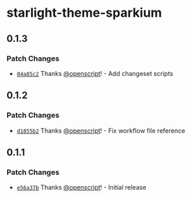# starlight-theme-sparkium

## 0.1.3

### Patch Changes

- [`04a85c2`](https://github.com/sparkium/starlight-theme/commit/04a85c23e7a4e242460360d85837ddbe6f85eb7e) Thanks [@openscript](https://github.com/openscript)! - Add changeset scripts

## 0.1.2

### Patch Changes

- [`d1855b2`](https://github.com/sparkium/starlight-theme/commit/d1855b22400c596ac2bfaa66a27c2943718c2562) Thanks [@openscript](https://github.com/openscript)! - Fix workflow file reference

## 0.1.1

### Patch Changes

- [`e56a37b`](https://github.com/sparkium/starlight-theme/commit/e56a37b769d7b47d108eaae568e34c215f46213d) Thanks [@openscript](https://github.com/openscript)! - Initial release
